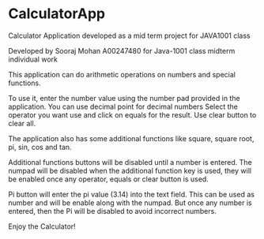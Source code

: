 # CalculatorApp
Calculator Application developed as a mid term project for JAVA1001 class

Developed by Sooraj Mohan A00247480 for Java-1001 class midterm individual work

This application can do arithmetic operations on numbers and special functions.

To use it, enter the number value using the number pad provided in the application. You can use decimal point for decimal numbers
Select the operator you want use and click on equals for the result. Use clear button to clear all.

The application also has some additional functions like square, square root, pi, sin, cos and tan.

Additional functions buttons will be disabled until a number is entered. The numpad will be disabled when the additional function key is used,
they will be enabled once any operator, equals or clear button is used.

Pi button will enter the pi value (3.14) into the text field. This can be used as number and will be enable along with the numpad. But once any number is entered,
then the Pi will be disabled to avoid incorrect numbers.

Enjoy the Calculator!
